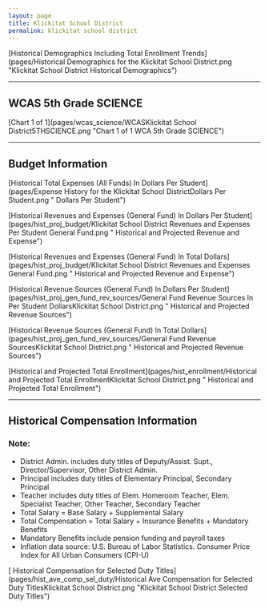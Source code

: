 ```yaml
---
layout: page
title: Klickitat School District
permalink: klickitat school district
---
```



[Historical Demographics Including Total Enrollment Trends](pages/Historical Demographics for the Klickitat School District.png "Klickitat School District Historical Demographics")

___

## WCAS 5th Grade SCIENCE

[Chart 1 of 1](pages/wcas_science/WCASKlickitat School District5THSCIENCE.png "Chart 1 of 1 WCA 5th Grade SCIENCE")


___

## Budget Information

[Historical Total Expenses (All Funds) In Dollars Per Student](pages/Expense History for the Klickitat School DistrictDollars Per Student.png " Dollars Per Student")

[Historical Revenues and Expenses (General Fund) In Dollars Per Student](pages/hist_proj_budget/Klickitat School District Revenues and Expenses Per Student General Fund.png " Historical and Projected Revenue and Expense")

[Historical Revenues and Expenses (General Fund) In Total Dollars](pages/hist_proj_budget/Klickitat School District Revenues and Expenses General Fund.png " Historical and Projected Revenue and Expense")

[Historical Revenue Sources (General Fund) In Dollars Per Student](pages/hist_proj_gen_fund_rev_sources/General Fund Revenue Sources In Per Student DollarsKlickitat School District.png " Historical and Projected Revenue Sources")

[Historical Revenue Sources (General Fund) In Total Dollars](pages/hist_proj_gen_fund_rev_sources/General Fund Revenue SourcesKlickitat School District.png " Historical and Projected Revenue Sources")

[Historical and Projected Total Enrollment](pages/hist_enrollment/Historical and Projected Total EnrollmentKlickitat School District.png " Historical and Projected Total Enrollment")


___

## Historical Compensation Information
### Note:
- District Admin. includes duty titles of Deputy/Assist. Supt., Director/Supervisor, Other District Admin.
- Principal includes duty titles of Elementary Principal, Secondary Principal
- Teacher includes duty titles of Elem. Homeroom Teacher, Elem. Specialist Teacher, Other Teacher, Secondary Teacher
- Total Salary = Base Salary + Supplemental Salary
- Total Compensation = Total Salary + Insurance Benefits + Mandatory Benefits
- Mandatory Benefits include pension funding and payroll taxes
- Inflation data source: U.S. Bureau of Labor Statistics. Consumer Price Index for All Urban Consumers (CPI-U)

[ Historical Compensation for Selected Duty Titles](pages/hist_ave_comp_sel_duty/Historical Ave Compensation for Selected Duty TitlesKlickitat School District.png "Klickitat School District Selected Duty Titles")


